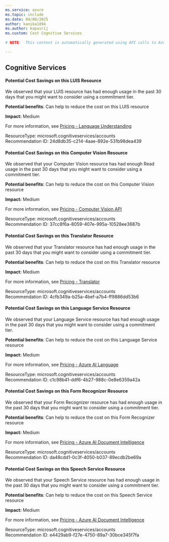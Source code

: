 ```yaml
---
ms.service: azure
ms.topic: include
ms.date: 04/08/2025
author: kanika1894
ms.author: kapasrij
ms.custom: Cost Cognitive Services
  
# NOTE:  This content is automatically generated using API calls to Azure. Any edits made on these files will be overwritten in the next run of the script. 
  
---
```

  
## Cognitive Services  
  
<!--24d8db35-c214-4aae-892e-531b98dea439_begin-->

#### Potential Cost Savings on this LUIS Resource  
  
We observed that your LUIS resource has had enough usage in the past 30 days that you might want to consider using a commitment tier.  
  
**Potential benefits**: Can help to reduce the cost on this LUIS resource  

**Impact:** Medium
  
For more information, see [Pricing - Language Understanding ](https://azure.microsoft.com/pricing/details/cognitive-services/language-understanding-intelligent-services)  

ResourceType: microsoft.cognitiveservices/accounts  
Recommendation ID: 24d8db35-c214-4aae-892e-531b98dea439  


<!--24d8db35-c214-4aae-892e-531b98dea439_end-->

<!--37cc8f6a-8059-407e-995a-10528ee3687b_begin-->

#### Potential Cost Savings on this Computer Vision Resource  
  
We observed that your Computer Vision resource has had enough Read usage in the past 30 days that you might want to consider using a commitment tier.  
  
**Potential benefits**: Can help to reduce the cost on this Computer Vision resource  

**Impact:** Medium
  
For more information, see [Pricing - Computer Vision API ](https://azure.microsoft.com/pricing/details/cognitive-services/computer-vision)  

ResourceType: microsoft.cognitiveservices/accounts  
Recommendation ID: 37cc8f6a-8059-407e-995a-10528ee3687b  


<!--37cc8f6a-8059-407e-995a-10528ee3687b_end-->

<!--4cfb349a-b25a-4bef-a7b4-ff9886dd53b6_begin-->

#### Potential Cost Savings on this Translator Resource  
  
We observed that your Translator resource has had enough usage in the past 30 days that you might want to consider using a commitment tier.  
  
**Potential benefits**: Can help to reduce the cost on this Translator resource  

**Impact:** Medium
  
For more information, see [Pricing - Translator ](https://azure.microsoft.com/pricing/details/cognitive-services/translator)  

ResourceType: microsoft.cognitiveservices/accounts  
Recommendation ID: 4cfb349a-b25a-4bef-a7b4-ff9886dd53b6  


<!--4cfb349a-b25a-4bef-a7b4-ff9886dd53b6_end-->

<!--c1c98b41-ddf6-4b27-988c-0e8e6359a42a_begin-->

#### Potential Cost Savings on this Language Service Resource  
  
We observed that your Language Service resource has had enough usage in the past 30 days that you might want to consider using a commitment tier.  
  
**Potential benefits**: Can help to reduce the cost on this Language Service resource  

**Impact:** Medium
  
For more information, see [Pricing - Azure AI Language ](https://azure.microsoft.com/pricing/details/cognitive-services/language-service)  

ResourceType: microsoft.cognitiveservices/accounts  
Recommendation ID: c1c98b41-ddf6-4b27-988c-0e8e6359a42a  


<!--c1c98b41-ddf6-4b27-988c-0e8e6359a42a_end-->

<!--da48cdd1-0c3f-4050-b037-89ecdb2be69a_begin-->

#### Potential Cost Savings on this Form Recognizer Resource  
  
We observed that your Form Recognizer resource has had enough usage in the past 30 days that you might want to consider using a commitment tier.  
  
**Potential benefits**: Can help to reduce the cost on this Form Recognizer resource  

**Impact:** Medium
  
For more information, see [Pricing - Azure AI Document Intelligence ](https://azure.microsoft.com/pricing/details/form-recognizer)  

ResourceType: microsoft.cognitiveservices/accounts  
Recommendation ID: da48cdd1-0c3f-4050-b037-89ecdb2be69a  


<!--da48cdd1-0c3f-4050-b037-89ecdb2be69a_end-->

<!--e4429ab9-f27e-4750-89a7-30bce345f7fa_begin-->

#### Potential Cost Savings on this Speech Service Resource  
  
We observed that your Speech Service resource has had enough usage in the past 30 days that you might want to consider using a commitment tier.  
  
**Potential benefits**: Can help to reduce the cost on this Speech Service resource  

**Impact:** Medium
  
For more information, see [Pricing - Azure AI Document Intelligence ](https://azure.microsoft.com/pricing/details/form-recognizer)  

ResourceType: microsoft.cognitiveservices/accounts  
Recommendation ID: e4429ab9-f27e-4750-89a7-30bce345f7fa  


<!--e4429ab9-f27e-4750-89a7-30bce345f7fa_end-->

<!--articleBody-->
